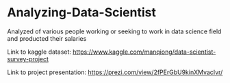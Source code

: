 # Analyzing-Data-Scientist
Analyzed of various people working or seeking to work in data science field and producted their salaries


Link to kaggle dataset:
https://www.kaggle.com/manqiong/data-scientist-survey-project

Link to project presentation:
https://prezi.com/view/2fPErGbU9kinXMvacIvr/
